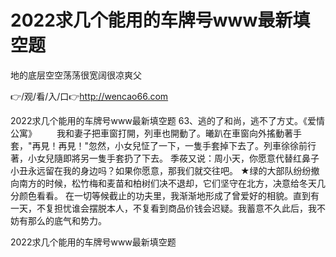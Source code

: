 # 2022求几个能用的车牌号www最新填空题
地的底层空空荡荡很宽阔很凉爽父

👉/观/看/入/口👉http://wencao66.com

2022求几个能用的车牌号www最新填空题	63、逃的了和尚，逃不了方丈。《爱情公寓》
　　我和妻子把車窗打開，列車也開動了。曦趴在車窗向外搖動著手套，"再見！再見！"忽然，小女兒怔了一下，一隻手套掉下去了。列車徐徐前行著，小女兒隨即將另一隻手套扔了下去。
季莜又说：周小天，你愿意代替红鼻子小丑永远留在我的身边吗？如果你愿意，那我们就交往吧。
★绿的大部队纷纷撤向南方的时候，松竹梅和麦苗和柏树们决不退却，它们坚守在北方，决意给冬天几分颜色看看。
在一切等候截止的功夫里，我渐渐地形成了曾爱好的相貌。直到有一天，不复担忧谁会摆脱本人，不复看到商品价钱会迟疑。我蓄意不久此后，我不妨有那么的底气和势力。

2022求几个能用的车牌号www最新填空题
